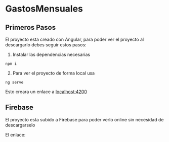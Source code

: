 # GastosMensuales

## Primeros Pasos

El proyecto esta creado con Angular, para poder ver el proyecto al descargarlo debes seguir estos pasos:
1. Instalar las dependencias necesarias
```shell
npm i
```
2. Para ver el proyecto de forma local usa
```shell
ng serve
```
Esto creara un enlace a [localhost:4200](localhost:4200)

## Firebase

El proyecto esta subido a Firebase para poder verlo online sin necesidad de descargarselo

El enlace: 
